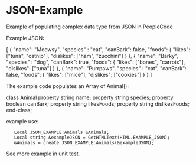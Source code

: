 # JSON-Example
Example of populating complex data type from JSON in PeopleCode

Example JSON:

[
  {
    "name": "Meowsy",
    "species" : "cat",
    "canBark": false,
    "foods": {
      "likes": ["tuna", "catnip"],
      "dislikes": ["ham", "zucchini"]
    }
  },
  {
    "name": "Barky",
    "species" : "dog",
    "canBark": true,
    "foods": {
      "likes": ["bones", "carrots"],
      "dislikes": ["tuna"]
    }
  },
  {
    "name": "Purrpaws",
    "species" : "cat",
    "canBark": false,
    "foods": {
      "likes": ["mice"],
      "dislikes": ["cookies"]
    }
  }
]

The example code populates an Array of Animal():

class Animal
   property string name;
   property string species;
   property boolean canBark;
   property string likesFoods;
   property string dislikesFoods;
end-class;

example use:

```
   Local JSON_EXAMPLE:Animals &Animals;
   Local string &exampleJSON = GetHTMLText(HTML.EXAMPLE_JSON);
   &Animals = create JSON_EXAMPLE:Animals(&exampleJSON);
```

See more example in unit test.
